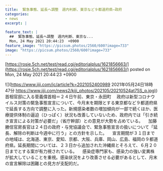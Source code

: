 ```yaml
---
title:  緊急事態、延長へ調整　週内判断、東京など９都道府県—政府  
categories:
- news
excerpt: |
  
feature_text: |
  ##  緊急事態、延長へ調整　週内判断、東京な...
  Mon, 24 May 2021 20:44:23  +0900
feature_image: "https://picsum.photos/2560/600?image=733"
image: "https://picsum.photos/2560/600?image=733"
---
```


[https://rosie.5ch.net/test/read.cgi/editorialplus/1621856663/](https://rosie.5ch.net/test/read.cgi/editorialplus/1621856663/)
posted on Mon, 24 May 2021 20:44:23  +0900

<!--more-->

![](https://www.jiji.com/jc/article?k=2021052400989 2021年05月24日18時47分 [https://www.jiji.com/news2/kiji_photos/202105/20210524at75S_p.jpg)](https://www.jiji.com/news2/kiji_photos/202105/20210524at75S_p.jpg)) 首相官邸に入る菅義偉首相＝２４日午前、東京・永田町 　政府は新型コロナウイルス対策の緊急事態宣言について、今月末を期限とする東京都など９都道府県で延長する方向で調整に入った。新規感染者数の増加傾向が一部で続くほか、医療提供体制の逼迫（ひっぱく）状況も改善していないため、政府内では「引き続き宣言による対策が必要だ」（省庁幹部）との意見が大勢を占めている。 　加藤勝信官房長官は２４日の政府・与党協議会で、緊急事態宣言の扱いについて「延長、解除の判断は今週中に行う」との方針を示した。 　宣言期間が３１日までの地域は、北海道、東京、愛知、京都、大阪、兵庫、岡山、広島、福岡の９都道府県。延長期間については、２３日から追加された沖縄県とそろえて、６月２０日までとする案が有力視されている。 　感染症専門家も、感染力の強い変異株が拡大していることを重視。感染状況をより改善させる必要があるとして、月末の宣言解除は困難との見方が支配的だ。
